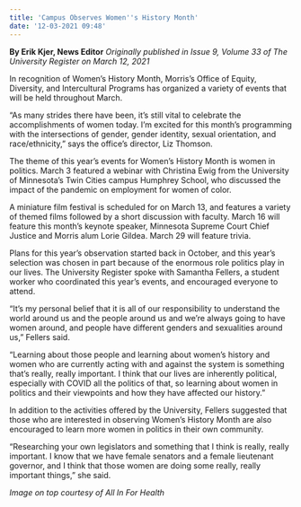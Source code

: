 ```yaml
---
title: 'Campus Observes Women''s History Month'
date: '12-03-2021 09:48'
---
```


**By Erik Kjer, News Editor** _Originally published in Issue 9, Volume 33 of The University Register on March 12, 2021_

In recognition of Women’s History Month, Morris’s Office of Equity, Diversity, and Intercultural Programs has organized a variety of events that will be held throughout
March.

“As many strides there have been, it’s still vital to celebrate the accomplishments of women today. I’m excited for this month’s programming with the intersections of gender, gender identity, sexual orientation, and race/ethnicity,” says the office’s director, Liz Thomson.

The theme of this year’s events for Women’s History Month is women in politics. March 3 featured a webinar with Christina Ewig from the University of Minnesota’s Twin Cities campus Humphrey School, who discussed the impact of the pandemic on employment for women of color.

A miniature film festival is scheduled for on March 13, and features a variety of themed films followed by a short discussion with faculty. March 16 will feature this month’s keynote speaker, Minnesota Supreme Court Chief Justice and Morris alum Lorie Gildea. March 29 will feature trivia.

Plans for this year’s observation started back in October, and this year’s selection was chosen in part because of the enormous role politics play in our lives. The University Register spoke with Samantha Fellers, a student worker who coordinated this year’s events, and encouraged everyone to attend.

“It’s my personal belief that it is all of our responsibility to understand the world around us and the people around us and we’re always going to have women around, and people have different genders and sexualities around us,” Fellers said.

“Learning about those people and learning about women’s history and women who are currently acting with and against the system is something that’s really, really important. I think that our lives are inherently political, especially with COVID all the politics of that, so learning about women in politics and their viewpoints and how
they have affected our history.”

In addition to the activities offered by the University, Fellers suggested that those who are interested in observing Women’s History Month are also encouraged to learn more women in politics in their own community.

“Researching your own legislators and something that I think is really, really important. I know that we have female senators and a female lieutenant governor, and I think that those women are doing some really, really important things,” she said.

_Image on top courtesy of All In For Health_